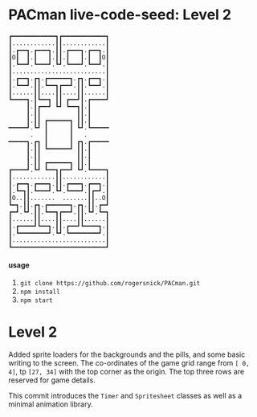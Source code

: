 #   PACman live-code-seed: Level 2

```
┏━━━━━━━━━━━━┓┏━━━━━━━━━━━━┓
┃............┃┃............┃
┃.┏━━┓.┏━━━┓.┃┃.┏━━━┓.┏━━┓.┃
┃O┃  ┃.┃   ┃.┃┃.┃   ┃.┃  ┃O┃
┃.┗━━┛.┗━━━┛.┗┛.┗━━━┛.┗━━┛.┃
┃..........................┃
┃.┏━━┓.┏┓.┏━━━━━━┓.┏┓.┏━━┓.┃
┃.┗━━┛.┃┃.┗━━┓┏━━┛.┃┃.┗━━┛.┃
┃......┃┃....┃┃....┃┃......┃
┗━━━━┓.┃┗━━┓ ┃┃ ┏━━┛┃.┏━━━━┛
     ┃.┃┏━━┛ ┗┛ ┗━━┓┃.┃     
     ┃.┃┃          ┃┃.┃     
     ┃.┃┃ ┏━━━━━━┓ ┃┃.┃     
━━━━━┛.┗┛ ┃      ┃ ┗┛.┗━━━━━
      .   ┃      ┃   .      
━━━━━┓.┏┓ ┃      ┃ ┏┓.┏━━━━━
     ┃.┃┃ ┗━━━━━━┛ ┃┃.┃     
     ┃.┃┃          ┃┃.┃     
     ┃.┃┃ ┏━━━━━━┓ ┃┃.┃     
┏━━━━┛.┗┛ ┗━━┓┏━━┛ ┗┛.┗━━━━┓
┃............┃┃............┃
┃.┏━━┓.┏━━━┓.┃┃.┏━━━┓.┏━━┓.┃
┃.┗━┓┃.┗━━━┛.┗┛.┗━━━┛.┃┏━┛.┃
┃O..┃┃.......  .......┃┃..O┃
┗━┓.┃┃.┏┓.┏━━━━━━┓.┏┓.┃┃.┏━┛
┏━┛.┗┛.┃┃.┗━━┓┏━━┛.┃┃.┗┛.┗━┓
┃......┃┃....┃┃....┃┃......┃
┃.┏━━━━┛┗━━┓.┃┃.┏━━┛┗━━━━┓.┃
┃.┗━━━━━━━━┛.┗┛.┗━━━━━━━━┛.┃
┃..........................┃
┗━━━━━━━━━━━━━━━━━━━━━━━━━━┛
```
#### usage
1. `git clone https://github.com/rogersnick/PACman.git`
2. `npm install`
3. `npm start`

# Level 2
Added sprite loaders for the backgrounds and the pills, and some basic writing to the screen. The co-ordinates of the game grid range from `[ 0, 4]`, tp `[27, 34]` with the top corner as the origin. The top three rows are reserved for game details.

This commit introduces the `Timer` and `Spritesheet` classes as well as a minimal animation library. 

